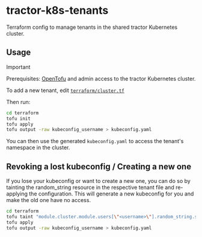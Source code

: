 # tractor-k8s-tenants

Terraform config to manage tenants in the shared tractor Kubernetes cluster.

## Usage

> [!IMPORTANT]  
> Prerequisites: [OpenTofu](https://opentofu.org/docs/intro/install/) and admin access to the tractor Kubernetes cluster.

To add a new tenant, edit [`terraform/cluster.tf`](./terraform/cluster.tf)

Then run:

```bash
cd terraform
tofu init
tofu apply
tofu output -raw kubeconfig_username > kubeconfig.yaml
```

You can then use the generated `kubeconfig.yaml` to access the tenant's namespace in the cluster.

## Revoking a lost kubeconfig / Creating a new one

If you lose your kubeconfig or want to create a new one, you can do so by tainting the random_string resource in the respective tenant file and re-applying the configuration. This will generate a new kubeconfig for you and make the old one have no access.

```bash
cd terraform
tofu taint "module.cluster.module.users[\"<username>\"].random_string.suffix"
tofu apply
tofu output -raw kubeconfig_username > kubeconfig.yaml
```
